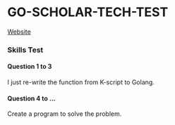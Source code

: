 # GO-SCHOLAR-TECH-TEST

[Website](https://hacktiv8.com/go-scholartech/)

### Skills Test

#### Question 1 to 3

I just re-write the function from K-script to Golang.

#### Question 4 to ...

Create a program to solve the problem.


